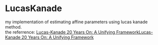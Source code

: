 # LucasKanade
my implementation of estimating affine parameters using lucas kanade method.<br>
the referrence: [Lucas-Kanade 20 Years On: A Unifying FrameworkLucas-Kanade 20 Years On: A Unifying Framework](http://www.cs.cmu.edu/afs/cs/academic/class/15385-s12/www/lec_slides/Baker&Matthews.pdf)
